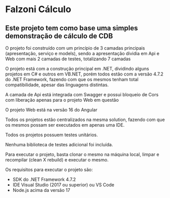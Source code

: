 # Falzoni Cálculo
## Este projeto tem como base uma simples demonstração de cálculo de CDB
O projeto foi construído com um princípio de 3 camadas principais (apresentação, serviço e models), sendo a apresentação dividia em Api e Web com mais 2 camadas de testes, totalizando 7 camadas

O projeto está com a construção principal em .NET, dividindo alguns projetos em C# e outros em VB.NET, porém todos estão com a versão 4.7.2 do .NET Framework, fazendo com que os mesmos tenham total compatibilidade, apesar das linguagens distintas.

A camada de Api está integrada com Swagger e possui bloqueio de Cors com liberação apenas para o projeto Web em questão

O projeto Web está na versão 16 do Angular

Todos os projetos estão centralizados na mesma solution, fazendo com que os mesmos possam ser executados em apenas uma IDE.

Todos os projetos possuem testes unitários.

Nenhuma biblioteca de testes adicional foi incluída.

Para executar o projeto, basta clonar o mesmo na máquina local, limpar e recompilar (clean X rebuild) e executar o mesmo.

Os requisitos para executar o projeto são:
- SDK do .NET Framework 4.7.2
- IDE Visual Studio (2017 ou superior) ou VS Code
- Node.js acima da versão 17
